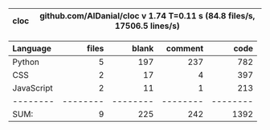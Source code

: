 cloc|github.com/AlDanial/cloc v 1.74  T=0.11 s (84.8 files/s, 17506.5 lines/s)
--- | ---

Language|files|blank|comment|code
:-------|-------:|-------:|-------:|-------:
Python|5|197|237|782
CSS|2|17|4|397
JavaScript|2|11|1|213
--------|--------|--------|--------|--------
SUM:|9|225|242|1392
